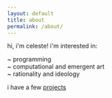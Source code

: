 ```yaml
---
layout: default
title: about
permalink: /about/
---
```


hi, i'm celeste! i'm interested in:

~ programming  
~ computational and emergent art  
~ rationality and ideology

i have a few [projects](/projects)
